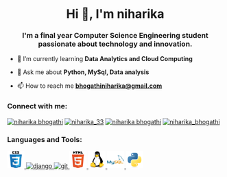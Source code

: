 <h1 align="center">Hi 👋, I'm niharika</h1>
<h3 align="center">I'm a final year Computer Science Engineering student passionate about technology and innovation.</h3>

- 🌱 I’m currently learning **Data Analytics and Cloud Computing**

- 💬 Ask me about **Python, MySql, Data analysis**

- 📫 How to reach me **bhogathiniharika@gmail.com**

<h3 align="left">Connect with me:</h3>
<p align="left">
<a href="https://linkedin.com/in/niharika bhogathi" target="blank"><img align="center" src="https://raw.githubusercontent.com/rahuldkjain/github-profile-readme-generator/master/src/images/icons/Social/linked-in-alt.svg" alt="niharika bhogathi" height="30" width="40" /></a>
<a href="https://www.codechef.com/users/niharika_33" target="blank"><img align="center" src="https://cdn.jsdelivr.net/npm/simple-icons@3.1.0/icons/codechef.svg" alt="niharika_33" height="30" width="40" /></a>
<a href="https://www.hackerrank.com/niharika bhogathi" target="blank"><img align="center" src="https://raw.githubusercontent.com/rahuldkjain/github-profile-readme-generator/master/src/images/icons/Social/hackerrank.svg" alt="niharika bhogathi" height="30" width="40" /></a>
<a href="https://www.leetcode.com/niharika_bhogathi" target="blank"><img align="center" src="https://raw.githubusercontent.com/rahuldkjain/github-profile-readme-generator/master/src/images/icons/Social/leet-code.svg" alt="niharika_bhogathi" height="30" width="40" /></a>
</p>

<h3 align="left">Languages and Tools:</h3>
<p align="left"> <a href="https://www.w3schools.com/css/" target="_blank" rel="noreferrer"> <img src="https://raw.githubusercontent.com/devicons/devicon/master/icons/css3/css3-original-wordmark.svg" alt="css3" width="40" height="40"/> </a> <a href="https://www.djangoproject.com/" target="_blank" rel="noreferrer"> <img src="https://cdn.worldvectorlogo.com/logos/django.svg" alt="django" width="40" height="40"/> </a> <a href="https://git-scm.com/" target="_blank" rel="noreferrer"> <img src="https://www.vectorlogo.zone/logos/git-scm/git-scm-icon.svg" alt="git" width="40" height="40"/> </a> <a href="https://www.w3.org/html/" target="_blank" rel="noreferrer"> <img src="https://raw.githubusercontent.com/devicons/devicon/master/icons/html5/html5-original-wordmark.svg" alt="html5" width="40" height="40"/> </a> <a href="https://www.linux.org/" target="_blank" rel="noreferrer"> <img src="https://raw.githubusercontent.com/devicons/devicon/master/icons/linux/linux-original.svg" alt="linux" width="40" height="40"/> </a> <a href="https://www.mysql.com/" target="_blank" rel="noreferrer"> <img src="https://raw.githubusercontent.com/devicons/devicon/master/icons/mysql/mysql-original-wordmark.svg" alt="mysql" width="40" height="40"/> </a> <a href="https://www.python.org" target="_blank" rel="noreferrer"> <img src="https://raw.githubusercontent.com/devicons/devicon/master/icons/python/python-original.svg" alt="python" width="40" height="40"/> </a> </p>
